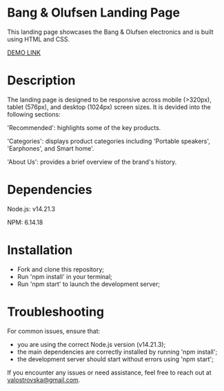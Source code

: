 # Bang & Olufsen Landing Page

This landing page showcases the Bang & Olufsen electronics and is built using HTML and CSS.

[DEMO LINK](https://valost.github.io/bangolufsen-landing/)

# Description

The landing page is designed to be responsive across mobile (>320px), tablet (576px),
and desktop (1024px) screen sizes. It is devided into the following sections:

'Recommended': highlights some of the key products.

'Categories': displays product categories including 'Portable speakers', 'Earphones', and
Smart home'.

'About Us': provides a brief overview of the brand's history.

# Dependencies

Node.js: v14.21.3

NPM: 6.14.18

# Installation

- Fork and clone this repository;
- Run 'npm install' in your terminal;
- Run 'npm start' to launch the development server;

# Troubleshooting

For common issues, ensure that:

- you are using the correct Node.js version (v14.21.3);
- the main dependencies are correctly installed by running 'npm install';
- the development server should start without errors using 'npm start';

If you encounter any issues or need assistance, feel free to reach out at valostrovska@gmail.com.
